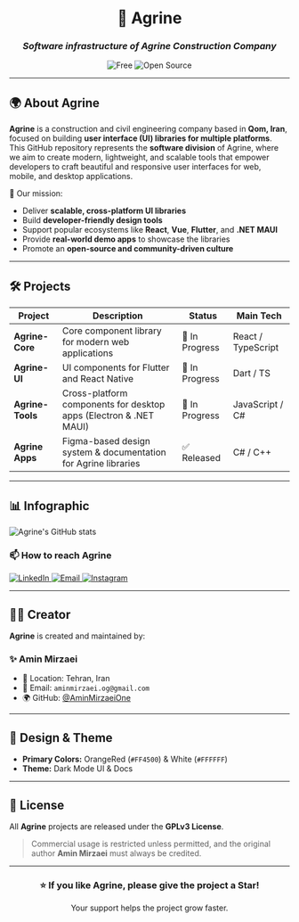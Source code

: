 <!-- Agrine README - Dark Theme with OrangeRed & White Palette -->

<div align="center">

# 🏢 **Agrine**
### _Software infrastructure of Agrine Construction Company_

![Free](https://img.shields.io/badge/Free-Yes-FF4500?style=for-the-badge&logoColor=white)
![Open Source](https://img.shields.io/badge/Open%20Source-Yes-FF4500?style=for-the-badge&logoColor=white)

</div>

---

## 🌍 About Agrine
**Agrine** is a construction and civil engineering company based in **Qom, Iran**, focused on building **user interface (UI) libraries for multiple platforms**.  
This GitHub repository represents the **software division** of Agrine, where we aim to create modern, lightweight, and scalable tools that empower developers to craft beautiful and responsive user interfaces for web, mobile, and desktop applications.

🚀 Our mission:
- Deliver **scalable, cross-platform UI libraries**  
- Build **developer-friendly design tools**  
- Support popular ecosystems like **React**, **Vue**, **Flutter**, and **.NET MAUI**  
- Provide **real-world demo apps** to showcase the libraries  
- Promote an **open-source and community-driven culture**

---

## 🛠️ Projects
| Project               | Description                                                          | Status        | Main Tech |
|-----------------------|----------------------------------------------------------------------|---------------|-----------|
| **Agrine-Core**         | Core component library for modern web applications                   | 🚧 In Progress | React / TypeScript |
| **Agrine-UI**     | UI components for Flutter and React Native                           | 🚧 In Progress | Dart / TS |
| **Agrine-Tools**    | Cross-platform components for desktop apps (Electron & .NET MAUI)    | 🚧 In Progress | JavaScript / C# |
| **Agrine Apps** | Figma-based design system & documentation for Agrine libraries      | ✅ Released    | C# / C++ |

---

## 📊 Infographic

![Agrine's GitHub stats](https://github-readme-stats.vercel.app/api?username=agrine-ir&show_icons=true&bg_color=000000&title_color=FF4500&text_color=FFFFFF&icon_color=FF4500)





### 📫 How to reach Agrine

<div display="flex">
  <a href="https://www.linkedin.com/company/agrine/">
    <img src="https://img.shields.io/badge/linkedin-%23FF4500.svg?style=for-the-badge&logo=linkedin&logoColor=white" alt="LinkedIn"/>
  </a>
  <a href="mailto:hello@agrine.com">
    <img src="https://img.shields.io/badge/Email-%23FF4500?style=for-the-badge&logo=gmail&logoColor=white" alt="Email"/>
  </a>
  <a href="https://instagram.com/agrine">
    <img src="https://img.shields.io/badge/Instagram-%23FF4500?style=for-the-badge&logo=instagram&logoColor=white" alt="Instagram"/>
  </a>
</div>

---

## 👨‍💻 Creator
**Agrine** is created and maintained by:

### ✨ Amin Mirzaei  
- 📍 Location: Tehran, Iran  
- 📧 Email: `aminmirzaei.og@gmail.com`  
- 🌍 GitHub: [@AminMirzaeiOne](https://github.com/AminMirzaeiOne)

---

## 🎨 Design & Theme
- **Primary Colors:** OrangeRed (`#FF4500`) & White (`#FFFFFF`)  
- **Theme:** Dark Mode UI & Docs  

---

## 📜 License
All **Agrine** projects are released under the **GPLv3 License**.  
> Commercial usage is restricted unless permitted, and the original author **Amin Mirzaei** must always be credited.

---

<div align="center">

### ⭐ If you like Agrine, please give the project a Star!  
Your support helps the project grow faster.  

</div>
